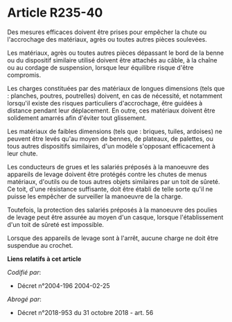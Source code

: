 # Article R235-40

Des mesures efficaces doivent être prises pour empêcher la chute ou l'accrochage des matériaux, agrès ou toutes autres pièces
soulevées.

Les matériaux, agrès ou toutes autres pièces dépassant le bord de la benne ou du dispositif similaire utilisé doivent être
attachés au câble, à la chaîne ou au cordage de suspension, lorsque leur équilibre risque d'être compromis.

Les charges constituées par des matériaux de longues dimensions (tels que : planches, poutres, poutrelles) doivent, en cas de
nécessité, et notamment lorsqu'il existe des risques particuliers d'accrochage, être guidées à distance pendant leur
déplacement. En outre, ces matériaux doivent être solidement amarrés afin d'éviter tout glissement.

Les matériaux de faibles dimensions (tels que : briques, tuiles, ardoises) ne peuvent être levés qu'au moyen de bennes, de
plateaux, de palettes, ou tous autres dispositifs similaires, d'un modèle s'opposant efficacement à leur chute.

Les conducteurs de grues et les salariés préposés à la manoeuvre des appareils de levage doivent être protégés contre les
chutes de menus matériaux, d'outils ou de tous autres objets similaires par un toit de sûreté. Ce toit, d'une résistance
suffisante, doit être établi de telle sorte qu'il ne puisse les empêcher de surveiller la manoeuvre de la charge.

Toutefois, la protection des salariés préposés à la manoeuvre des poulies de levage peut être assurée au moyen d'un casque,
lorsque l'établissement d'un toit de sûreté est impossible.

Lorsque des appareils de levage sont à l'arrêt, aucune charge ne doit être suspendue au crochet.

**Liens relatifs à cet article**

_Codifié par_:

  - Décret n°2004-196 2004-02-25

_Abrogé par_:

  - Décret n°2018-953 du 31 octobre 2018 - art. 56
